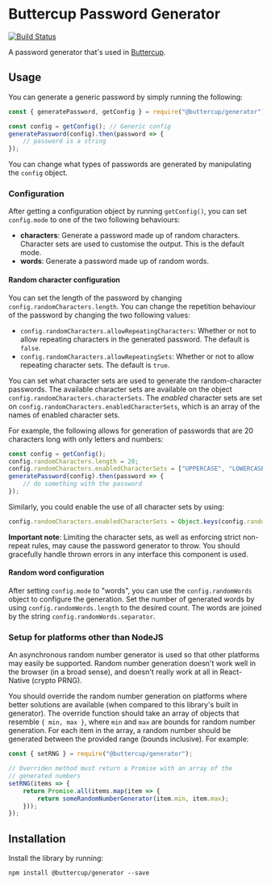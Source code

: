 # Buttercup Password Generator 

[![Build Status](https://travis-ci.org/buttercup/buttercup-generator.svg?branch=master)](https://travis-ci.org/buttercup/buttercup-generator)

A password generator that's used in [Buttercup](https://github.com/buttercup).

## Usage
You can generate a generic password by simply running the following:

```javascript
const { generatePassword, getConfig } = require("@buttercup/generator");

const config = getConfig(); // Generic config
generatePassword(config).then(password => {
    // password is a string
});
```

You can change what types of passwords are generated by manipulating the `config` object.

### Configuration
After getting a configuration object by running `getConfig()`, you can set `config.mode` to one of the two following behaviours:

 * **characters**: Generate a password made up of random characters. Character sets are used to customise the output. This is the default mode.
 * **words**: Generate a password made up of random words.

#### Random character configuration
You can set the length of the password by changing `config.randomCharacters.length`. You can change the repetition behaviour of the password by changing the two following values:

 * `config.randomCharacters.allowRepeatingCharacters`: Whether or not to allow repeating characters in the generated password. The default is `false`.
 * `config.randomCharacters.allowRepeatingSets`: Whether or not to allow repeating character sets. The default is `true`.

You can set what character sets are used to generate the random-character passwords. The available character sets are available on the object `config.randomCharacters.characterSets`. The _enabled_ character sets are set on `config.randomCharacters.enabledCharacterSets`, which is an array of the names of enabled character sets.

For example, the following allows for generation of passwords that are 20 characters long with only letters and numbers:

```javascript
const config = getConfig();
config.randomCharacters.length = 20;
config.randomCharacters.enabledCharacterSets = ["UPPERCASE", "LOWERCASE", "DIGITS"];
generatePassword(config).then(password => {
    // do something with the password
});
```

Similarly, you could enable the use of all character sets by using:

```javascript
config.randomCharacters.enabledCharacterSets = Object.keys(config.randomCharacters.characterSets);
```

**Important note**: Limiting the character sets, as well as enforcing strict non-repeat rules, may cause the password generator to throw. You should gracefully handle thrown errors in any interface this component is used.

#### Random word configuration
After setting `config.mode` to "words", you can use the `config.randomWords` object to configure the generation. Set the number of generated words by using `config.randomWords.length` to the desired count. The words are joined by the string `config.randomWords.separator`.

### Setup for platforms other than NodeJS
An asynchronous random number generator is used so that other platforms may easily be supported. Random number generation doesn't work well in the browser (in a broad sense), and doesn't really work at all in React-Native (crypto PRNG).

You should override the random number generation on platforms where better solutions are available (when compared to this library's built in generator). The override function should take an array of objects that resemble `{ min, max }`, where `min` and `max` are bounds for random number generation. For each item in the array, a random number should be generated between the provided range (bounds inclusive). For example:

```javascript
const { setRNG } = require("@buttercup/generator");

// Overriden method must return a Promise with an array of the
// generated numbers
setRNG(items => {
    return Promise.all(items.map(item => {
        return someRandomNumberGenerator(item.min, item.max);
    }));
});
```

## Installation
Install the library by running:

```shell
npm install @buttercup/generator --save
```
